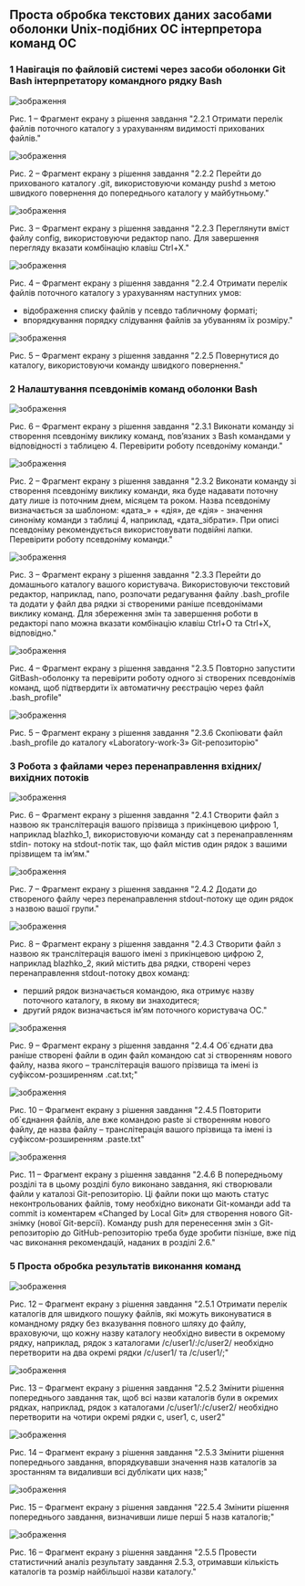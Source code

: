 ## Проста обробка текстових даних засобами оболонки Unix-подібних ОС інтерпретора команд ОС

### 1 Навігація по файловій системі через засоби оболонки Git Bash інтерпретатору командного рядку Bash
![зображення](https://user-images.githubusercontent.com/99131376/226918719-a85e3d6e-d5b4-4dac-b809-2afeed5ae4b3.png)

Рис. 1 – Фрагмент екрану з рішення завдання "2.2.1 Отримати перелік файлів поточного каталогу з урахуванням видимості
прихованих файлів."

![зображення](https://user-images.githubusercontent.com/99131376/226919004-d7349422-3354-4e17-8a66-ec4105d9fe83.png)

Рис. 2 – Фрагмент екрану з рішення завдання "2.2.2 Перейти до прихованого каталогу .git, використовуючи команду pushd з метою швидкого повернення до попереднього каталогу у майбутньому."

![зображення](https://user-images.githubusercontent.com/99131376/226919296-8a491b49-57cc-4982-b405-a88d369967c9.png)

Рис. 3 – Фрагмент екрану з рішення завдання "2.2.3 Переглянути вміст файлу config, використовуючи редактор nano. Для завершення перегляду вказати комбінацію клавіш Ctrl+X."

![зображення](https://user-images.githubusercontent.com/99131376/226919750-67550f44-1b90-48f6-888f-16cd33126862.png)

Рис. 4 – Фрагмент екрану з рішення завдання "2.2.4 Отримати перелік файлів поточного каталогу з урахуванням наступних умов:
- відображення списку файлів у псевдо табличному форматі;
- впорядкування порядку слідування файлів за убуванням їх розміру."

![зображення](https://user-images.githubusercontent.com/99131376/226919937-eec321ff-0838-4e3a-b42b-d2913149fa94.png)

Рис. 5 – Фрагмент екрану з рішення завдання "2.2.5 Повернутися до каталогу, використовуючи команду швидкого повернення."

### 2 Налаштування псевдонімів команд оболонки Bash
![зображення](https://user-images.githubusercontent.com/99131376/226957405-88561a95-859f-4a20-8309-e917fab0d0ab.png)

Рис. 6 – Фрагмент екрану з рішення завдання "2.3.1 Виконати команду зі створення псевдоніму виклику команд, пов’язаних з Bash командами у відповідності з таблицею 4. Перевірити роботу псевдоніму команди."

![зображення](https://user-images.githubusercontent.com/99131376/226958047-9447312e-cbaa-4bbd-8b9c-a3ff25377bd1.png)

Рис. 2 – Фрагмент екрану з рішення завдання "2.3.2 Виконати команду зі створення псевдоніму виклику команди, яка буде надавати поточну дату лише із поточним днем, місяцем та роком. Назва псевдоніму визначається за шаблоном: «дата_» + «дія», де «дія» - значення синоніму команди з таблиці 4, наприклад, «дата_зібрати». При описі псевдоніму рекомендується використовувати подвійні лапки. Перевірити роботу псевдоніму команди."

![зображення](https://user-images.githubusercontent.com/99131376/226958919-b9042de7-8010-4f33-b2e1-4c2c7ea4c552.png)

Рис. 3 – Фрагмент екрану з рішення завдання "2.3.3 Перейти до домашнього каталогу вашого користувача. Використовуючи
текстовий редактор, наприклад, nano, розпочати редагування файлу .bash_profile та додати у файл два рядки зі створеними раніше псевдонімами виклику команд. Для збереження змін та завершення роботи в редакторі nano можна вказати комбінацію клавіш Ctrl+O та Ctrl+X, відповідно."

![зображення](https://user-images.githubusercontent.com/99131376/226959323-7f59741c-ff7c-41dd-86b9-ca0571236274.png)

Рис. 4 – Фрагмент екрану з рішення завдання "2.3.5 Повторно запустити GitBash-оболонку та перевірити роботу одного зі створених псевдонімів команд, щоб підтвердити їх автоматичну реєстрацію через файл .bash_profile"

![зображення](https://user-images.githubusercontent.com/99131376/226959852-502f9037-de98-4b91-8c19-23d08a4570c8.png)

Рис. 5 – Фрагмент екрану з рішення завдання "2.3.6 Скопіювати файл .bash_profile до каталогу «Laboratory-work-3» Git-репозиторію"

### 3 Робота з файлами через перенаправлення вхідних/вихідних потоків
![зображення](https://user-images.githubusercontent.com/99131376/226989459-c5c7cbc5-dfd5-453e-b6e2-f3b11deaf517.png)

Рис. 6 – Фрагмент екрану з рішення завдання "2.4.1 Створити файл з назвою як транслітерація вашого прізвища з прикінцевою цифрою 1, наприклад blazhko_1, використовуючи команду cat з перенаправленням stdin- потоку на stdout-потік так, що файл містив один рядок з вашими прізвищем та ім’ям."

![зображення](https://user-images.githubusercontent.com/99131376/226989943-07a1230a-4a9d-428a-ada3-5934999a9f31.png)

Рис. 7 – Фрагмент екрану з рішення завдання "2.4.2 Додати до створеного файлу через перенаправлення stdout-потоку ще один рядок з назвою вашої групи."

![зображення](https://user-images.githubusercontent.com/99131376/226990204-3c85081e-f1b1-41c6-aba1-df7fc32028fa.png)

Рис. 8 – Фрагмент екрану з рішення завдання "2.4.3 Створити файл з назвою як транслітерація вашого імені з прикінцевою цифрою 2, наприклад blazhko_2, який містить два рядки, створені через перенаправлення stdout-потоку
двох команд:
- перший рядок визначається командою, яка отримує назву поточного каталогу, в
якому ви знаходитеся;
- другий рядок визначається ім’ям поточного користувача ОС."

![зображення](https://user-images.githubusercontent.com/99131376/226990595-a0ea1d00-0feb-479b-8910-744b8a81676b.png)

Рис. 9 – Фрагмент екрану з рішення завдання "2.4.4 Об`єднати два раніше створені файли в один файл командою cat зі створенням нового файлу, назва якого – транслітерація вашого прізвища та імені із суфіксом-розширенням .cat.txt;"

![зображення](https://user-images.githubusercontent.com/99131376/226990776-dfd444ec-ae46-45da-a12a-13e5f94e7389.png)

Рис. 10 – Фрагмент екрану з рішення завдання "2.4.5 Повторити об`єднання файлів, але вже командою paste зі створенням нового файлу, де назва файлу – транслітерація вашого прізвища та імені із суфіксом-розширенням .paste.txt"

![зображення](https://user-images.githubusercontent.com/99131376/226990989-fca5858b-3d89-4a0f-8f68-d1def1a7d387.png)

Рис. 11 – Фрагмент екрану з рішення завдання "2.4.6 В попередньому розділі та в цьому розділі було виконано завдання, які створювали файли у каталозі Git-репозиторію. Ці файли поки що мають статус неконтрольованих файлів, тому необхідно виконати Git-команди add та commit із коментарем
«Changed by Local Git» для створення нового Git-знімку (нової Git-версії).
Команду push для перенесення змін з Git-репозиторію до GitHub-репозиторію треба буде зробити пізніше, вже під час виконання рекомендацій, наданих в розділі 2.6."

### 5 Проста обробка результатів виконання команд
![зображення](https://user-images.githubusercontent.com/99131376/227005077-426bb189-b285-4a71-a1be-1d7b62a43d17.png)

Рис. 12 – Фрагмент екрану з рішення завдання "2.5.1 Отримати перелік каталогів для швидкого пошуку файлів, які можуть
виконуватися в командному рядку без вказування повного шляху до файлу, враховуючи, що кожну назву каталогу необхідно вивести в окремому рядку, наприклад, рядок з каталогами /c/user1/:/c/user2/ необхідно перетворити на два окремі рядки /c/user1/ та /c/user1/;"

![зображення](https://user-images.githubusercontent.com/99131376/227005238-1879d792-ff0c-4e08-9e68-e687c6e6bb69.png)

Рис. 13 – Фрагмент екрану з рішення завдання "2.5.2 Змінити рішення попереднього завдання так, щоб всі назви каталогів були в окремих рядках, наприклад, рядок з каталогами /c/user1/:/c/user2/ необхідно перетворити на чотири окремі рядки c, user1, c, user2"

![зображення](https://user-images.githubusercontent.com/99131376/227005465-49046748-e7e4-469c-8e0f-874648bf736d.png)

Рис. 14 – Фрагмент екрану з рішення завдання "2.5.3 Змінити рішення попереднього завдання, впорядкувавши значення назв каталогів за зростанням та видаливши всі дублікати цих назв;"

![зображення](https://user-images.githubusercontent.com/99131376/227005624-365a1969-74b4-4805-b3bc-cf68f09308f9.png)

Рис. 15 – Фрагмент екрану з рішення завдання "22.5.4 Змінити рішення попереднього завдання, визначивши лише перші 5 назв каталогів;"

![зображення](https://user-images.githubusercontent.com/99131376/227005724-c416434b-e7d9-4dd1-900c-cbd16e1add9c.png)

Рис. 16 – Фрагмент екрану з рішення завдання "2.5.5 Провести статистичний аналіз результату завдання 2.5.3, отримавши кількість каталогів та розмір найбільшої назви каталогу."





